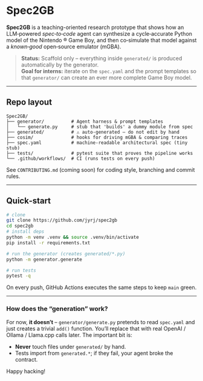 # Spec2GB

**Spec2GB** is a teaching-oriented research prototype that shows how an LLM‑powered *spec‑to‑code* agent can synthesize a cycle‑accurate Python model of the Nintendo ® Game Boy, and then co‑simulate that model against a *known‑good* open‑source emulator (mGBA).

> **Status:** Scaffold only – everything inside `generated/` is produced automatically by the generator.  
> **Goal for interns:** iterate on the `spec.yaml` and the prompt templates so that `generator/` can create an ever more complete Game Boy model.

---

## Repo layout

```
Spec2GB/
├── generator/          # Agent harness & prompt templates
│   └── generate.py     # stub that 'builds' a dummy module from spec
├── generated/          # ⚠️ auto‑generated – do not edit by hand
├── cosim/              # hooks for driving mGBA & comparing traces
├── spec.yaml           # machine‑readable architectural spec (tiny stub)
├── tests/              # pytest suite that proves the pipeline works
└── .github/workflows/  # CI (runs tests on every push)
```

See `CONTRIBUTING.md` (coming soon) for coding style, branching and commit rules.

---

## Quick‑start

```bash
# clone
git clone https://github.com/jyrj/spec2gb
cd spec2gb
# install deps
python -m venv .venv && source .venv/bin/activate
pip install -r requirements.txt

# run the generator (creates generated/*.py)
python -m generator.generate

# run tests
pytest -q
```

On every push, GitHub Actions executes the same steps to keep `main` green.

---

### How does the “generation” work?

For now, **it doesn’t** – `generator/generate.py` pretends to read `spec.yaml` and just creates a trivial `add()` function. You’ll replace that with real OpenAI / Ollama / Llama.cpp calls later. The important bit is:

* **Never** touch files under `generated/` by hand.  
* Tests import from `generated.*`; if they fail, your agent broke the contract.

Happy hacking!

